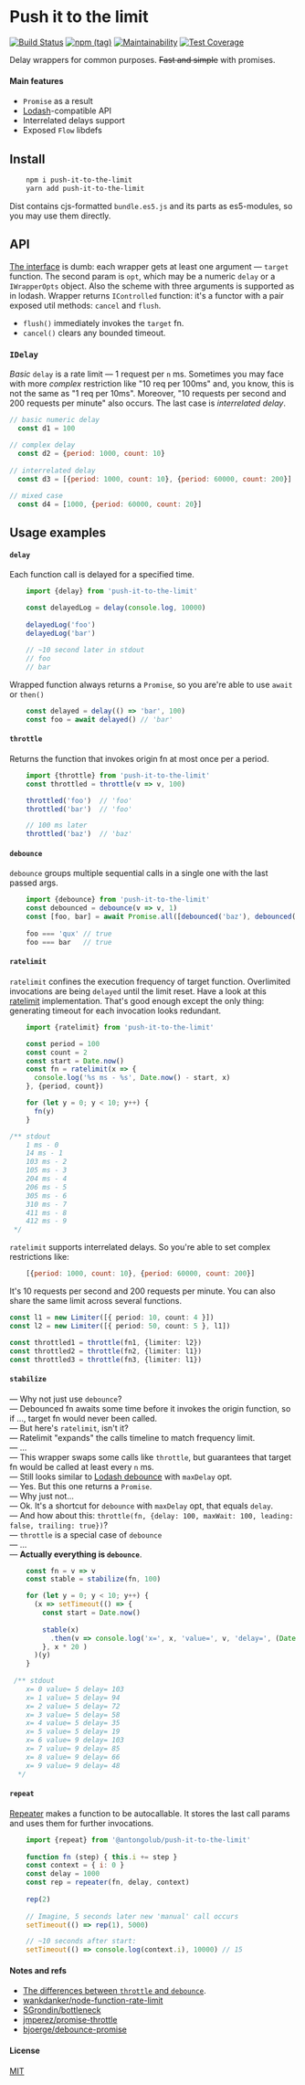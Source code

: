 # Push it to the limit

[![Build Status](https://travis-ci.com/antongolub/push-it-to-the-limit.svg?branch=master)](https://travis-ci.com/antongolub/push-it-to-the-limit)
[![npm (tag)](https://img.shields.io/npm/v/push-it-to-the-limit/latest.svg)](https://www.npmjs.com/package/push-it-to-the-limit)
[![Maintainability](https://api.codeclimate.com/v1/badges/d751b0eb18e737f8694b/maintainability)](https://codeclimate.com/github/antongolub/push-it-to-the-limit/maintainability)
[![Test Coverage](https://api.codeclimate.com/v1/badges/d751b0eb18e737f8694b/test_coverage)](https://codeclimate.com/github/antongolub/push-it-to-the-limit/test_coverage)

Delay wrappers for common purposes. <s>Fast and simple</s> with promises.
#### Main features
* `Promise` as a result
* [Lodash](https://lodash.com)-compatible API
* Interrelated delays support
* Exposed `Flow` libdefs

## Install
```bash
    npm i push-it-to-the-limit
    yarn add push-it-to-the-limit
```
Dist contains cjs-formatted `bundle.es5.js` and its parts as es5-modules, so you may use them directly.

## API
[The interface](./src/interface.js) is dumb: each wrapper gets at least one argument — `target` function. The second param is `opt`, which may be a numeric `delay` or a `IWrapperOpts` object. Also the scheme with three arguments is supported as in lodash. Wrapper returns `IControlled` function: it's a functor with a pair exposed util methods: `cancel` and `flush`.  
* `flush()` immediately invokes the `target` fn.
* `cancel()` clears any bounded timeout.

### `IDelay`
_Basic_ `delay` is a rate limit — 1 request per `n` ms. Sometimes you may face with more _complex_ restriction like "10 req per 100ms" and, you know, this is not the same as "1 req per 10ms". Moreover, "10 requests per second and 200 requests per minute" also occurs. The last case is _interrelated delay_.
```javascript
// basic numeric delay
  const d1 = 100
  
// complex delay
  const d2 = {period: 1000, count: 10}
  
// interrelated delay
  const d3 = [{period: 1000, count: 10}, {period: 60000, count: 200}]

// mixed case
  const d4 = [1000, {period: 60000, count: 20}]
```

## Usage examples
#### `delay`
Each function call is delayed for a specified time.
```javascript
    import {delay} from 'push-it-to-the-limit'

    const delayedLog = delay(console.log, 10000)
    
    delayedLog('foo')
    delayedLog('bar')
    
    // ~10 second later in stdout
    // foo
    // bar
```

Wrapped function always returns a `Promise`, so you are're able to use `await` or `then()`
```javascript
    const delayed = delay(() => 'bar', 100)
    const foo = await delayed() // 'bar'
```

#### `throttle`
Returns the function that invokes origin fn at most once per a period.
```javascript
    import {throttle} from 'push-it-to-the-limit'
    const throttled = throttle(v => v, 100)

    throttled('foo')  // 'foo'
    throttled('bar')  // 'foo'

    // 100 ms later
    throttled('baz')  // 'baz'
```

#### `debounce`
`debounce` groups multiple sequential calls in a single one with the last passed args.
```javascript
    import {debounce} from 'push-it-to-the-limit'
    const debounced = debounce(v => v, 1)
    const [foo, bar] = await Promise.all([debounced('baz'), debounced('qux')])
        
    foo === 'qux' // true
    foo === bar   // true
```

#### `ratelimit`
`ratelimit` confines the execution frequency of target function. Overlimited invocations are being `delayed` until the limit reset.
Have a look at this [ratelimit](https://github.com/wankdanker/node-function-rate-limit/blob/master/index.js) implementation. That's good enough except the only thing: generating timeout for each invocation looks redundant.

```javascript
    import {ratelimit} from 'push-it-to-the-limit'

    const period = 100
    const count = 2
    const start = Date.now()
    const fn = ratelimit(x => {
      console.log('%s ms - %s', Date.now() - start, x)
    }, {period, count})

    for (let y = 0; y < 10; y++) {
      fn(y)
    }

/** stdout
    1 ms - 0
    14 ms - 1
    103 ms - 2
    105 ms - 3
    204 ms - 4
    206 ms - 5
    305 ms - 6
    310 ms - 7
    411 ms - 8
    412 ms - 9
 */
```
`ratelimit` supports interrelated delays. So you're able to set complex restrictions like:
```javascript
    [{period: 1000, count: 10}, {period: 60000, count: 200}]
```
It's 10 requests per second and 200 requests per minute. You can also share the same limit across several functions.
```typescript
const l1 = new Limiter([{ period: 10, count: 4 }])
const l2 = new Limiter([{ period: 50, count: 5 }, l1])

const throttled1 = throttle(fn1, {limiter: l2})
const throttled2 = throttle(fn2, {limiter: l1})
const throttled3 = throttle(fn3, {limiter: l1})
```

#### `stabilize`
— Why not just use `debounce`?  
— Debounced fn awaits some time before it invokes the origin function, so if ..., target fn would never been called.  
— But here's `ratelimit`, isn't it?  
— Ratelimit "expands" the calls timeline to match frequency limit.  
— ...  
— This wrapper swaps some calls like `throttle`, but guarantees that target fn would be called at least every `n` ms.  
— Still looks similar to [Lodash debounce](https://lodash.com/docs/4.17.10#debounce) with `maxDelay` opt.  
— Yes. But this one returns a `Promise`.  
— Why just not...  
— Ok. It's a shortcut for `debounce` with `maxDelay` opt, that equals `delay`.  
— And how about this: `throttle(fn, {delay: 100, maxWait: 100, leading: false, trailing: true})`?  
— `throttle` is a special case of `debounce`  
— ...  
— **Actually everything is `debounce`**.

```javascript
    const fn = v => v
    const stable = stabilize(fn, 100)

    for (let y = 0; y < 10; y++) {
      (x => setTimeout(() => {
        const start = Date.now()
    
        stable(x)
          .then(v => console.log('x=', x, 'value=', v, 'delay=', (Date.now() - start)))
        }, x * 20 )
      )(y)
    }
 
 /** stdout
    x= 0 value= 5 delay= 103
    x= 1 value= 5 delay= 94
    x= 2 value= 5 delay= 72
    x= 3 value= 5 delay= 58
    x= 4 value= 5 delay= 35
    x= 5 value= 5 delay= 19
    x= 6 value= 9 delay= 103
    x= 7 value= 9 delay= 85
    x= 8 value= 9 delay= 66
    x= 9 value= 9 delay= 48
  */
```

#### `repeat`
[Repeater](https://github.com/antongolub/repeater) makes a function to be autocallable. It stores the last call params and uses them for further invocations.

```javascript
    import {repeat} from '@antongolub/push-it-to-the-limit'
    
    function fn (step) { this.i += step }
    const context = { i: 0 }
    const delay = 1000
    const rep = repeater(fn, delay, context)
    
    rep(2)
    
    // Imagine, 5 seconds later new 'manual' call occurs
    setTimeout(() => rep(1), 5000)

    // ~10 seconds after start: 
    setTimeout(() => console.log(context.i), 10000) // 15
```

#### Notes and refs
* [The differences between `throttle` and `debounce`](https://css-tricks.com/debouncing-throttling-explained-examples/).
* [wankdanker/node-function-rate-limit](https://github.com/wankdanker/node-function-rate-limit)
* [SGrondin/bottleneck](https://github.com/SGrondin/bottleneck)
* [jmperez/promise-throttle](https://github.com/jmperez/promise-throttle)
* [bjoerge/debounce-promise](https://github.com/bjoerge/debounce-promise)

#### License
[MIT](./LICENSE)
